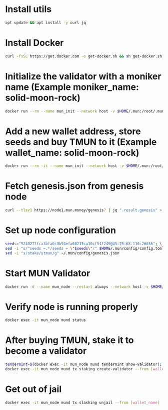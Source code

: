 # Install utils
```bash
apt update && apt install -y curl jq
```

# Install Docker
```bash
curl -fsSL https://get.docker.com -o get-docker.sh && sh get-docker.sh
```

# Initialize the validator with a moniker name (Example moniker_name: solid-moon-rock)
```bash
docker run --rm --name mun_init --network host -v $HOME/.mun:/root/.mun sashaoshurkov/mun:latest mund init [moniker_name] --chain-id testmun
```

# Add a new wallet address, store seeds and buy TMUN to it (Example wallet_name: solid-moon-rock)
```bash
docker run --rm -it --name mun_init --network host -v $HOME/.mun:/root/.mun sashaoshurkov/mun:latest mund keys add [wallet_name] --keyring-backend test
```

# Fetch genesis.json from genesis node
```bash
curl --tlsv1 https://node1.mun.money/genesis? | jq ".result.genesis" > $HOME/.mun/config/genesis.json
```

# Set up node configuration
```bash
seeds="9240277fca3bfa0c3b94efa60215ca10cf54f249@45.76.68.116:26656"; \
sed -i "s/^seeds =.*/seeds = \"$seeds\"/" $HOME/.mun/config/config.toml; \
sed -i "s/stake/utmun/g" ~/.mun/config/genesis.json
```

# Start MUN Validator
```bash
docker run -d --name mun_node --restart always --network host -v $HOME/.mun:/root/.mun sashaoshurkov/mun:latest
```

# Verify node is running properly
```bash
docker exec -it mun_node mund status
```

# After buying TMUN, stake it to become a validator
```bash
tendermint=$(docker exec -it mun_node mund tendermint show-validator); \
docker exec -it mun_node mund tx staking create-validator --from [wallet_name] --moniker [moniker_name] --pubkey $tendermint --chain-id testmun --keyring-backend test --amount 50000000000utmun --commission-max-change-rate 0.01 --commission-max-rate 0.2 --commission-rate 0.1 --min-self-delegation 1 --fees 200000utmun --gas auto --gas=auto --gas-adjustment=1.5 -y
```
# Get out of jail
```bash
docker exec -it mun_node mund tx slashing unjail --from [wallet_name] --chain-id testmun --keyring-backend test
```